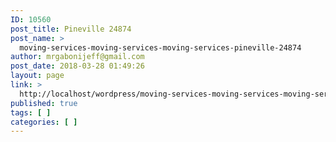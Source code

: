 ```yaml
---
ID: 10560
post_title: Pineville 24874
post_name: >
  moving-services-moving-services-moving-services-pineville-24874
author: mrgabonijeff@gmail.com
post_date: 2018-03-28 01:49:26
layout: page
link: >
  http://localhost/wordpress/moving-services-moving-services-moving-services-pineville-24874/
published: true
tags: [ ]
categories: [ ]
---
```

